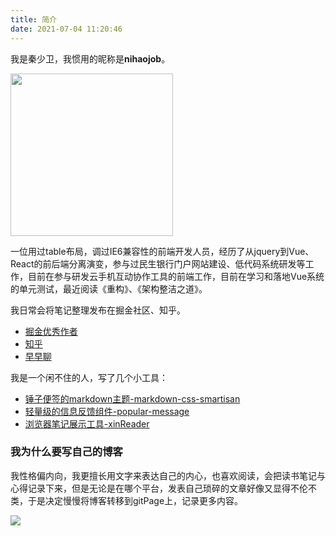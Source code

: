 ```yaml
---
title: 简介
date: 2021-07-04 11:20:46
---
```






我是秦少卫，我惯用的昵称是**nihaojob**。

<img style="height:auto;" alt="" width="260" height="260"  src="https://avatars.githubusercontent.com/u/13534626?v=4">

一位用过table布局，调过IE6兼容性的前端开发人员，经历了从jquery到Vue、React的前后端分离演变，参与过民生银行门户网站建设、低代码系统研发等工作，目前在参与研发云手机互动协作工具的前端工作，目前在学习和落地Vue系统的单元测试，最近阅读《重构》、《架构整洁之道》。

我日常会将笔记整理发布在掘金社区、知乎。

- [掘金优秀作者](https://juejin.cn/user/3843548383549214/posts)
- [知乎](https://www.zhihu.com/people/nihaojob)
- [早早聊](https://www.yuque.com/zaotalk/ip/yg2gct)

我是一个闲不住的人，写了几个小工具：

- [锤子便签的markdown主题-markdown-css-smartisan](https://github.com/nihaojob/markdown-css-smartisan)
- [轻量级的信息反馈组件-popular-message](https://github.com/nihaojob/popular-message)
- [浏览器笔记展示工具-xinReader](https://github.com/nihaojob/xinReader)

### 我为什么要写自己的博客
我性格偏内向，我更擅长用文字来表达自己的内心，也喜欢阅读，会把读书笔记与心得记录下来，但是无论是在哪个平台，发表自己琐碎的文章好像又显得不伦不类，于是决定慢慢将博客转移到gitPage上，记录更多内容。


<img src="https://visitor-badge.glitch.me/badge?page_id=BlogNihaojob@163.com" />

